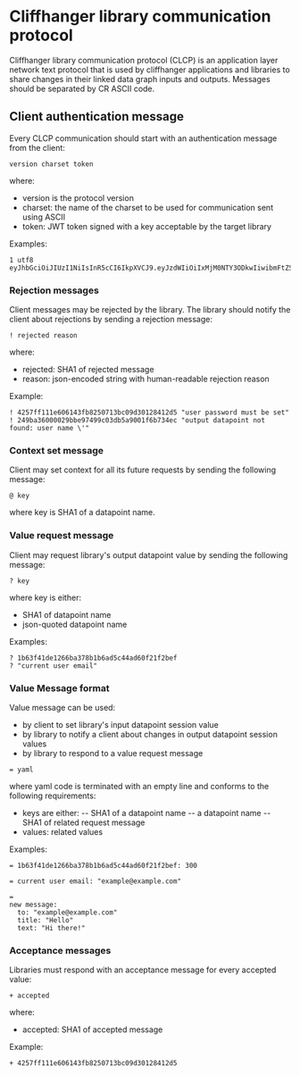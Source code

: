 # Cliffhanger library communication protocol
Cliffhanger library communication protocol (CLCP) is an application layer network text protocol that is used by cliffhanger applications and libraries to share changes in their linked data graph inputs and outputs.
Messages should be separated by CR ASCII code.

## Client authentication message
Every CLCP communication should start with an authentication message from the client:
```
version charset token
```
where:
- version is the protocol version
- charset: the name of the charset to be used for communication sent using ASCII
- token: JWT token signed with a key acceptable by the target library 

Examples:
```
1 utf8 eyJhbGciOiJIUzI1NiIsInR5cCI6IkpXVCJ9.eyJzdWIiOiIxMjM0NTY3ODkwIiwibmFtZSI6IkpvaG4gRG9lIiwiaWF0IjoxNTE2MjM5MDIyfQ.SflKxwRJSMeKKF2QT4fwpMeJf36POk6yJV_adQssw5c
```

### Rejection messages
Client messages may be rejected by the library.
The library should notify the client about rejections by sending a rejection message:
```
! rejected reason
```
where:
- rejected: SHA1 of rejected message
- reason: json-encoded string with human-readable rejection reason

Example:
```
! 4257ff111e606143fb8250713bc09d30128412d5 "user password must be set"
! 249ba36000029bbe97499c03db5a9001f6b734ec "output datapoint not found: user name \'"
```

### Context set message
Client may set context for all its future requests by sending the following message:
```
@ key
```
where key is SHA1 of a datapoint name.

### Value request message
Client may request library's output datapoint value by sending the following message: 
```
? key
```
where key is either:
- SHA1 of datapoint name
- json-quoted datapoint name

Examples:
```
? 1b63f41de1266ba378b1b6ad5c44ad60f21f2bef
? "current user email"
```

### Value Message format
Value message can be used:
- by client to set library's input datapoint session value 
- by library to notify a client about changes in output datapoint session values
- by library to respond to a value request message
```
= yaml

```
where yaml code is terminated with an empty line and conforms to the following requirements: 
- keys are either:
-- SHA1 of a datapoint name
-- a datapoint name 
-- SHA1 of related request message
- values: related values


Examples: 
```
= 1b63f41de1266ba378b1b6ad5c44ad60f21f2bef: 300

= current user email: "example@example.com"

= 
new message:
  to: "example@example.com"
  title: "Hello"
  text: "Hi there!"

```

### Acceptance messages
Libraries must respond with an acceptance message for every accepted value:
```
+ accepted
```
where:
- accepted: SHA1 of accepted message

Example:
```
+ 4257ff111e606143fb8250713bc09d30128412d5
```

